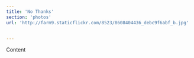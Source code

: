 ```yaml
---
title: 'No Thanks'
section: 'photos'
url: 'http://farm9.staticflickr.com/8523/8608404436_debc9f6abf_b.jpg'


---
```


Content

